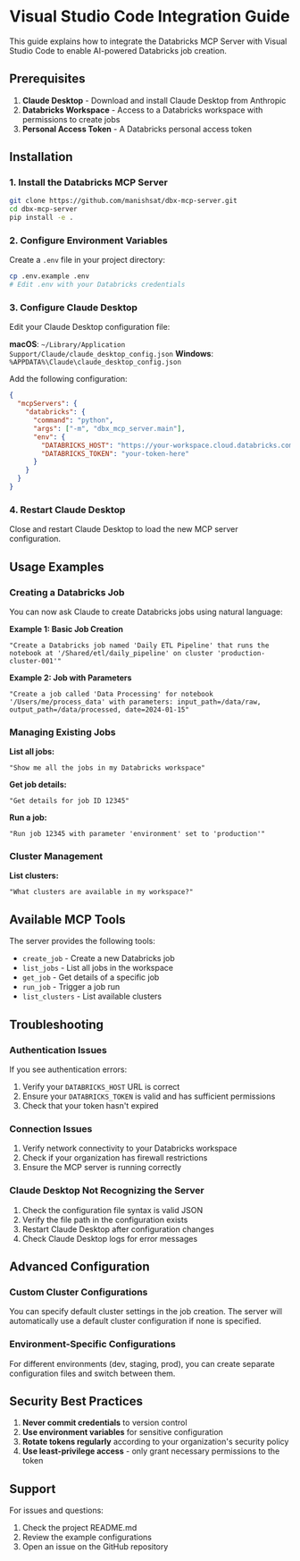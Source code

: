 # Visual Studio Code Integration Guide

This guide explains how to integrate the Databricks MCP Server with Visual Studio Code to enable AI-powered Databricks job creation.

## Prerequisites

1. **Claude Desktop** - Download and install Claude Desktop from Anthropic
2. **Databricks Workspace** - Access to a Databricks workspace with permissions to create jobs
3. **Personal Access Token** - A Databricks personal access token

## Installation

### 1. Install the Databricks MCP Server

```bash
git clone https://github.com/manishsat/dbx-mcp-server.git
cd dbx-mcp-server
pip install -e .
```

### 2. Configure Environment Variables

Create a `.env` file in your project directory:

```bash
cp .env.example .env
# Edit .env with your Databricks credentials
```

### 3. Configure Claude Desktop

Edit your Claude Desktop configuration file:

**macOS**: `~/Library/Application Support/Claude/claude_desktop_config.json`
**Windows**: `%APPDATA%\Claude\claude_desktop_config.json`

Add the following configuration:

```json
{
  "mcpServers": {
    "databricks": {
      "command": "python",
      "args": ["-m", "dbx_mcp_server.main"],
      "env": {
        "DATABRICKS_HOST": "https://your-workspace.cloud.databricks.com",
        "DATABRICKS_TOKEN": "your-token-here"
      }
    }
  }
}
```

### 4. Restart Claude Desktop

Close and restart Claude Desktop to load the new MCP server configuration.

## Usage Examples

### Creating a Databricks Job

You can now ask Claude to create Databricks jobs using natural language:

**Example 1: Basic Job Creation**
```
"Create a Databricks job named 'Daily ETL Pipeline' that runs the notebook at '/Shared/etl/daily_pipeline' on cluster 'production-cluster-001'"
```

**Example 2: Job with Parameters**
```
"Create a job called 'Data Processing' for notebook '/Users/me/process_data' with parameters: input_path=/data/raw, output_path=/data/processed, date=2024-01-15"
```

### Managing Existing Jobs

**List all jobs:**
```
"Show me all the jobs in my Databricks workspace"
```

**Get job details:**
```
"Get details for job ID 12345"
```

**Run a job:**
```
"Run job 12345 with parameter 'environment' set to 'production'"
```

### Cluster Management

**List clusters:**
```
"What clusters are available in my workspace?"
```

## Available MCP Tools

The server provides the following tools:

- `create_job` - Create a new Databricks job
- `list_jobs` - List all jobs in the workspace
- `get_job` - Get details of a specific job
- `run_job` - Trigger a job run
- `list_clusters` - List available clusters

## Troubleshooting

### Authentication Issues

If you see authentication errors:

1. Verify your `DATABRICKS_HOST` URL is correct
2. Ensure your `DATABRICKS_TOKEN` is valid and has sufficient permissions
3. Check that your token hasn't expired

### Connection Issues

1. Verify network connectivity to your Databricks workspace
2. Check if your organization has firewall restrictions
3. Ensure the MCP server is running correctly

### Claude Desktop Not Recognizing the Server

1. Check the configuration file syntax is valid JSON
2. Verify the file path in the configuration exists
3. Restart Claude Desktop after configuration changes
4. Check Claude Desktop logs for error messages

## Advanced Configuration

### Custom Cluster Configurations

You can specify default cluster settings in the job creation. The server will automatically use a default cluster configuration if none is specified.

### Environment-Specific Configurations

For different environments (dev, staging, prod), you can create separate configuration files and switch between them.

## Security Best Practices

1. **Never commit credentials** to version control
2. **Use environment variables** for sensitive configuration
3. **Rotate tokens regularly** according to your organization's security policy
4. **Use least-privilege access** - only grant necessary permissions to the token

## Support

For issues and questions:
1. Check the project README.md
2. Review the example configurations
3. Open an issue on the GitHub repository